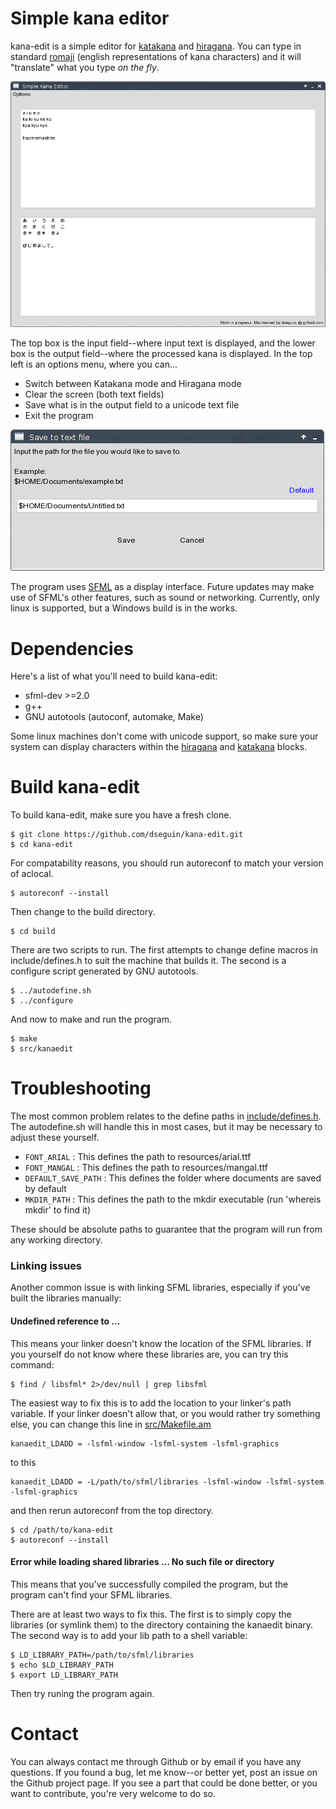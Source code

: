 # Simple kana editor
kana-edit is a simple editor for <a href="https://en.wikipedia.org/wiki/Katakana">katakana</a> and <a href="https://en.wikipedia.org/wiki/Hiragana">hiragana</a>. You can type in standard <a href="https://en.wikipedia.org/wiki/R%C5%8Dmaji">romaji</a> (english representations of kana characters) and it will "translate" what you type *on the fly*.

<img src="resources/screenshot01.png">

The top box is the input field--where input text is displayed, and the lower box is the output field--where the processed kana is displayed. In the top left is an options menu, where you can...

- Switch between Katakana mode and Hiragana mode
- Clear the screen (both text fields)
- Save what is in the output field to a unicode text file
- Exit the program

<img src="resources/screenshot02.png">

The program uses <a href="http://www.sfml-dev.org/">SFML</a> as a display interface. Future updates may make use of SFML's other features, such as sound or networking. Currently, only linux is supported, but a Windows build is in the works.

# Dependencies
Here's a list of what you'll need to build kana-edit:
- sfml-dev >=2.0
- g++
- GNU autotools (autoconf, automake, Make)

Some linux machines don't come with unicode support, so make sure your system can display characters within the <a href="https://en.wikipedia.org/wiki/Hiragana_%28Unicode_block%29">hiragana</a> and <a href="https://en.wikipedia.org/wiki/Katakana_%28Unicode_block%29">katakana</a> blocks.

# Build kana-edit
To build kana-edit, make sure you have a fresh clone.
```
$ git clone https://github.com/dseguin/kana-edit.git
$ cd kana-edit
```
For compatability reasons, you should run autoreconf to match your version of aclocal.
```
$ autoreconf --install
```
Then change to the build directory.
```
$ cd build
```
There are two scripts to run. The first attempts to change define macros in include/defines.h to suit the machine that builds it. The second is a configure script generated by GNU autotools.
```
$ ../autodefine.sh
$ ../configure
```
And now to make and run the program.
```
$ make
$ src/kanaedit
```

# Troubleshooting
The most common problem relates to the define paths in <a href="include/defines.h">include/defines.h</a>. The autodefine.sh will handle this in most cases, but it may be necessary to adjust these yourself.
- `FONT_ARIAL` : This defines the path to resources/arial.ttf
- `FONT_MANGAL` : This defines the path to resources/mangal.ttf
- `DEFAULT_SAVE_PATH` : This defines the folder where documents are saved by default
- `MKDIR_PATH` : This defines the path to the mkdir executable (run 'whereis mkdir' to find it)

These should be absolute paths to guarantee that the program will run from any working directory.

### Linking issues
Another common issue is with linking SFML libraries, especially if you've built the libraries manually:
#### Undefined reference to ...
This means your linker doesn't know the location of the SFML libraries. If you yourself do not know where these libraries are, you can try this command:
```
$ find / libsfml* 2>/dev/null | grep libsfml
```
The easiest way to fix this is to add the location to your linker's path variable. If your linker doesn't allow that, or you would rather try something else, you can change this line in <a href="src/Makefile.am">src/Makefile.am</a>
```
kanaedit_LDADD = -lsfml-window -lsfml-system -lsfml-graphics
```
to this
```
kanaedit_LDADD = -L/path/to/sfml/libraries -lsfml-window -lsfml-system -lsfml-graphics
```
and then rerun autoreconf from the top directory.
```
$ cd /path/to/kana-edit
$ autoreconf --install
```
#### Error while loading shared libraries ... No such file or directory
This means that you've successfully compiled the program, but the program can't find your SFML libraries.

There are at least two ways to fix this. The first is to simply copy the libraries (or symlink them) to the directory containing the kanaedit binary. The second way is to add your lib path to a shell variable:
```
$ LD_LIBRARY_PATH=/path/to/sfml/libraries
$ echo $LD_LIBRARY_PATH
$ export LD_LIBRARY_PATH
```
Then try runing the program again.

# Contact
You can always contact me through Github or by email if you have any questions. If you found a bug, let me know--or better yet, post an issue on the Github project page. If you see a part that could be done better, or you want to contribute, you're very welcome to do so.
